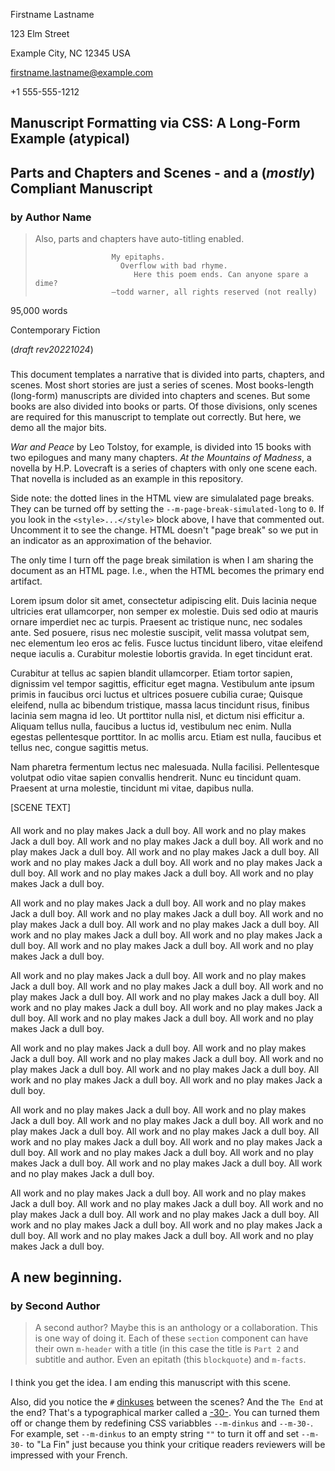 <!--
Convert this to PDF (reference README.md on how to do that).

This example:
- we are using parts (and chapters and scenes)
- we are using automated title generation for parts and chapters (but not
  scenes). We are using the default configuration where the titles will look
  like: Part 1, Chapter 3, etc.
- included examples of typeface imports that match the default fontstacks
  defined in _manuscript-config.css.

(c) Copyright 2022 Todd Warner
This work is licensed under Attribution 4.0 International. To view a copy
of this license, visit http://creativecommons.org/licenses/by/4.0/
-->

<style>
    /*
    @import "https://toddwarner.io/pub/css/manuscript/manuscript.css";
    @import "https://toddwarner.io/pub/css/manuscript/manuscript-counters.css";
    @import "https://toddwarner.io/pub/css/manuscript/typefaces/typeface-serif-termes.css";
    @import "https://toddwarner.io/pub/css/manuscript/typefaces/typeface-serif-tinos.css";
    @import "https://toddwarner.io/pub/css/manuscript/typefaces/typeface-sans-arimo.css";
    @import "https://toddwarner.io/pub/css/manuscript/typefaces/typeface-mono-cursor.css";
    @import "https://toddwarner.io/pub/css/manuscript/typefaces/typeface-mono-cousine.css";
    ...or...
    @import "../manuscript.css";
    @import "../manuscript-counters.css";
    @import "../typefaces/typeface-serif-termes.css";
    @import "../typefaces/typeface-serif-tinos.css";
    @import "../typefaces/typeface-sans-arimo.css";
    @import "../typefaces/typeface-mono-cursor.css";
    @import "../typefaces/typeface-mono-cousine.css";
    */
    @import "../manuscript.css";
    @import "../manuscript-counters.css";
    @import "../typefaces/typeface-serif-termes.css";
    @import "../typefaces/typeface-serif-tinos.css";
    @import "../typefaces/typeface-sans-arimo.css";
    @import "../typefaces/typeface-mono-cursor.css";
    @import "../typefaces/typeface-mono-cousine.css";

    /* Examples of overloading some CSS variables. Uncomment the font-weight
       variable to flip the title to bold. Uncomment the other to make a fancy
       -30- end marker (not a typical decision for a manuscript, of course). */
    :root {
        /*
        --m-font-weight-title: bold;
        --m-page-break-simulated-long: 0;
        --m-30-: var(--m-marker9) "2022 Firstname Lastname | All rights reserved.";
        */
        --m-append-to-scene-off: "";
    }
</style>

<div id="vpage">
<article id="manuscript" class="long narrative">

<div id="m-contact">

Firstname Lastname

123 Elm Street

Example City, NC 12345 USA

firstname.lastname@example.com

+1 555-555-1212

</div>

<div class="m-header">

# Manuscript Formatting via CSS: A Long-Form Example (atypical)

## Parts and Chapters and Scenes - and a (_mostly_) Compliant Manuscript

### by Author Name

> Also, parts and chapters have auto-titling enabled.
>
> <div class="x-poem">
>
> ```plaintext
>                  My epitaphs.
>                    Overflow with bad rhyme.
>                       Here this poem ends. Can anyone spare a dime?
>                  —todd warner, all rights reserved (not really)
> ```
>
> </div>

<div class="m-facts">

95,000 words

Contemporary Fiction

(_draft rev20221024_)

</div></div>

<section class="m-part">
<div class="m-header">

#

</div>
<section class="m-chapter">
<div class="m-header">

#

</div>
<section class="m-scene">

This document templates a narrative that is divided into parts, chapters, and
scenes. Most short stories are just a series of scenes. Most books-length
(long-form) manuscripts are divided into chapters and scenes. But some books
are also divided into books or parts. Of those divisions, only scenes are
required for this manuscript to template out correctly. But here, we demo all
the major bits.

_War and Peace_ by Leo Tolstoy, for example, is divided into 15 books with two 
epilogues and many many chapters. _At the Mountains of Madness_, a novella by
H.P. Lovecraft is a series of chapters with only one scene each. That novella is
included as an example in this repository.

Side note: the dotted lines in the HTML view are simulalated page breaks. They
can be turned off by setting the `--m-page-break-simulated-long` to `0`. If you
look in the `<style>...</style>` block above, I have that commented out.
Uncomment it to see the change. HTML doesn't "page break" so we put in an
indicator as an approximation of the behavior.

The only time I turn off the page break similation is when I am sharing the 
document as an HTML page. I.e., when the HTML becomes the primary end artifact.

</section>
<section class="m-scene">

Lorem ipsum dolor sit amet, consectetur adipiscing elit. Duis lacinia neque
ultricies erat ullamcorper, non semper ex molestie. Duis sed odio at mauris
ornare imperdiet nec ac turpis. Praesent ac tristique nunc, nec sodales ante.
Sed posuere, risus nec molestie suscipit, velit massa volutpat sem, nec
elementum leo eros ac felis. Fusce luctus tincidunt libero, vitae eleifend
neque iaculis a. Curabitur molestie lobortis gravida. In eget tincidunt erat.

Curabitur at tellus ac sapien blandit ullamcorper. Etiam tortor sapien,
dignissim vel tempor sagittis, efficitur eget magna. Vestibulum ante ipsum
primis in faucibus orci luctus et ultrices posuere cubilia curae; Quisque
eleifend, nulla ac bibendum tristique, massa lacus tincidunt risus, finibus
lacinia sem magna id leo. Ut porttitor nulla nisl, et dictum nisi efficitur a.
Aliquam tellus nulla, faucibus a luctus id, vestibulum nec enim. Nulla egestas
pellentesque porttitor. In ac mollis arcu. Etiam est nulla, faucibus et tellus
nec, congue sagittis metus.

</section>
<section class="m-scene">

Nam pharetra fermentum lectus nec malesuada. Nulla facilisi. Pellentesque
volutpat odio vitae sapien convallis hendrerit. Nunc eu tincidunt quam. Praesent
at urna molestie, tincidunt mi vitae, dapibus nulla.

[SCENE TEXT]

</section> <!-- scene -->
</section> <!-- chapter -->

<section class="m-chapter">
<div class="m-header">

#

</div>
<section class="m-scene">

All work and no play makes Jack a dull boy. All work and no play makes Jack a
dull boy. All work and no play makes Jack a dull boy. All work and no play makes
Jack a dull boy. All work and no play makes Jack a dull boy. All work and no
play makes Jack a dull boy. All work and no play makes Jack a dull boy. All work
and no play makes Jack a dull boy. All work and no play makes Jack a dull boy.

All work and no play makes Jack a dull boy. All work and no play makes Jack a
dull boy. All work and no play makes Jack a dull boy. All work and no play makes
Jack a dull boy. All work and no play makes Jack a dull boy. All work and no
play makes Jack a dull boy. All work and no play makes Jack a dull boy. All work
and no play makes Jack a dull boy. All work and no play makes Jack a dull boy.

All work and no play makes Jack a dull boy. All work and no play makes Jack a
dull boy. All work and no play makes Jack a dull boy. All work and no play makes
Jack a dull boy. All work and no play makes Jack a dull boy. All work and no
play makes Jack a dull boy. All work and no play makes Jack a dull boy. All work
and no play makes Jack a dull boy. All work and no play makes Jack a dull boy.

</section> <!-- end scene -->
<section class="m-scene">

All work and no play makes Jack a dull boy. All work and no play makes Jack a
dull boy. All work and no play makes Jack a dull boy. All work and no play makes
Jack a dull boy. All work and no play makes Jack a dull boy. All work and no
play makes Jack a dull boy. All work and no play makes Jack a dull boy.

All work and no play makes Jack a dull boy. All work and no play makes Jack a
dull boy. All work and no play makes Jack a dull boy. All work and no play makes
Jack a dull boy. All work and no play makes Jack a dull boy. All work and no
play makes Jack a dull boy. All work and no play makes Jack a dull boy. All work
and no play makes Jack a dull boy. All work and no play makes Jack a dull boy.
All work and no play makes Jack a dull boy. All work and no play makes Jack a
dull boy.

All work and no play makes Jack a dull boy. All work and no play makes Jack a
dull boy. All work and no play makes Jack a dull boy. All work and no play makes
Jack a dull boy. All work and no play makes Jack a dull boy. All work and no
play makes Jack a dull boy. All work and no play makes Jack a dull boy. All work
and no play makes Jack a dull boy. All work and no play makes Jack a dull boy.

</section> <!-- end scene -->
</section> <!-- end chapter -->
</section> <!-- end part 1 -->

<section class="m-part">
<div class="m-header">

#

## A new beginning.

### by Second Author

> A second author? Maybe this is an anthology or a collaboration. This is one
> way of doing it. Each of these `section` component can have their own
> `m-header` with a title (in this case the title is `Part 2` and subtitle and
> author. Even an epitath (this `blockquote`) and `m-facts`.

</div>
<section class="m-chapter">
<div class="m-header">

#

</div>
<section class="m-scene">

I think you get the idea. I am ending this manuscript with this scene.

Also, did you notice the `#` [dinkuses](https://en.wikipedia.org/wiki/Dinkus)
between the scenes? And the `The End` at the end? That's a typographical marker
called a [-30-](https://en.wikipedia.org/wiki/-30-). You can turned them off or
change them by redefining CSS variabbles `--m-dinkus` and `--m-30-`. For
example, set `--m-dinkus` to an empty string `""` to turn it off and set
`--m-30-` to "La Fin" just because you think your critique readers reviewers
will be impressed with your French.

</section> <!-- scene -->
</section> <!-- chapter -->
</section> <!-- part 2 -->

</article> <!-- manuscript -->
</div> <!-- vpage -->

